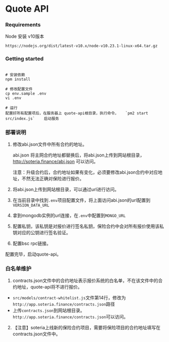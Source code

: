 # Quote API

### Requirements

Node 安装 v10版本

```
https://nodejs.org/dist/latest-v10.x/node-v10.23.1-linux-x64.tar.gz
```

### Getting started

```

# 安装依赖
npm install

# 修改配置文件
cp env.sample .env
vi .env

# 运行
配置好所有配置项后，在服务器上 quote-api根目录，执行命令，   `pm2 start src/index.js`    启动服务
```



### 部署说明

1. 修改abi.json文件中所有合约的地址。

   abi.json 将主网合约地址都替换后，将abi.json上传到网站根目录， http://soteria.finance/abi.json 可以访问。

   注意：升级合约后，合约地址如果有变化，必须要修改abi.json合约中对应地址，不然无法正确对保险进行报价。

2. 将abi.json上传到网站根目录，可以通过url进行访问。

3. 在当前目录中找到`.env`项目配置文件，将上面访问abi.json的url配置到`VERSION_DATA_URL`

4. 拿到mongodb实例的url连接，在`.env`中配置到`MONGO_URL`

5. 配置私钥，该私钥是对报价进行签名私钥，保险合约中会对所有报价使用该私钥对应的公钥进行签名验证。

6. 配置bsc rpc链接。

配置完毕，启动quote-api。

### 白名单维护
1. contracts.json文件中的合约地址表示报价系统的白名单，不在该文件中的合约地址，quote-api将不进行报价。
* `src/models/contract-whitelist.js`文件第14行，修改为`http://app.soteria.finance/contracts.json`路径
* 上传`contracts.json`到网站根目录。`http://app.soteria.finance/contracts.json`可以访问。
2. 【注意】soteria上线新的保险合约项目，需要将保险项目的合约地址填写在contracts.json文件中。

